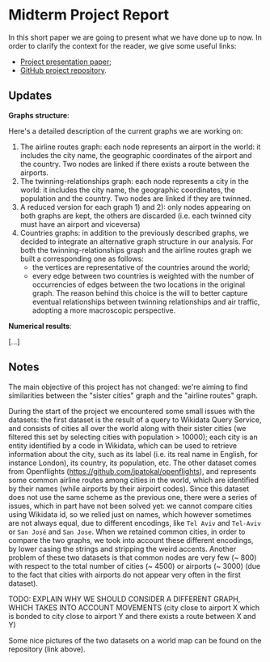 # Midterm Project Report
In this short paper we are going to present what we have done up to now.
In order to clarify the context for the reader, we give some useful links:

 -  [Project presentation paper](https://github.com/albertoursino/GraphsComparison/blob/main/README.md);
 - [GitHub project repository](https://github.com/albertoursino/GraphsComparison).

## Updates

**Graphs structure**:

Here's a detailed description of the current graphs we are working on:
1) The airline routes graph: each node represents an airport in the world: it includes the city name, the geographic coordinates of the airport and the country. Two nodes are linked if there exists a route between the airports.
2) The twinning-relationships graph: each node represents a city in the world: it includes the city name, the geographic coordinates, the population and the country. Two nodes are linked if they are twinned.
3) A reduced version for each graph 1) and 2): only nodes appearing on both graphs are kept, the others are discarded (i.e. each twinned city must have an airport and viceversa)
4) Countries graphs: in addition to the previously described graphs, we decided to integrate an alternative graph structure in our analysis. For both the twinning-relationships graph and the airline routes graph we built a corresponding one as follows:
   - the vertices are representative of the countries around the world;
   - every edge between two countries is weighted with the number of occurrencies of edges between the two locations in the original graph.
The reason behind this choice is the will to better capture eventual relationships between twinning relationships and air traffic, adopting a more macroscopic perspective.
  

**Numerical results**:

[...]

## **Notes**
The main objective of this project has not changed: we're aiming to find similarities between the "sister cities" graph and the "airline routes" graph.

During the start of the project we encountered some small issues with the datasets: 
the first dataset is the result of a query to Wikidata Query Service, and consists of cities all over the world along with their sister cities (we filtered this set by selecting cities with population > 10000); each city is an entity identified by a code in Wikidata, which can be used to retrieve information about the city, such as its label (i.e. its real name in English, for instance London), its country, its population, etc. The other dataset comes from Openflights (https://github.com/jpatokal/openflights), and represents some common airline routes among cities in the world, which are identified by their names (while airports by their airpoirt codes). Since this dataset does not use the same scheme as the previous one, there were a series of issues, which in part have not been solved yet: we cannot compare cities using Wikidata id, so we relied just on names, which however sometimes are not always equal, due to different encodings, like `Tel Aviv` and `Tel-Aviv` or `San José` and `San Jose`. When we retained common cities, in order to compare the two graphs, we took into account these different encodings, by lower casing the strings and stripping the weird accents. Another problem of these two datasets is that common nodes are very few (~ 800) with respect to the total number of cities (~ 4500) or airports (~ 3000) (due to the fact that cities with airports do not appear very often in the first dataset). 

TODO: EXPLAIN WHY WE SHOULD CONSIDER A DIFFERENT GRAPH, WHICH TAKES INTO ACCOUNT MOVEMENTS (city close to airport X which is bonded to city close to airport Y and there exists a route between X and Y)

Some nice pictures of the two datasets on a world map can be found on the repository (link above).


<!--stackedit_data:
eyJoaXN0b3J5IjpbMTAxOTU3NDUwOSwtOTk2MDMwMTA2LDIxMD
I2NzQ3OTQsLTIwNzA0NzQzMjQsMTUxODEwMTc3NCwtMTc0NTI1
ODk1MywxNjY1NjYyNjA0XX0=
-->
